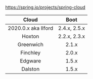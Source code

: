https://spring.io/projects/spring-cloud


| Cloud | Boot  |
| :---:   | :-: |
| 2020.0.x aka Ilford | 2.4.x, 2.5.x |
| Hoxton | 2.2.x, 2.3.x |
| Greenwich | 2.1.x |
| Finchley | 2.0.x |
| Edgware | 1.5.x |
| Dalston | 1.5.x |
